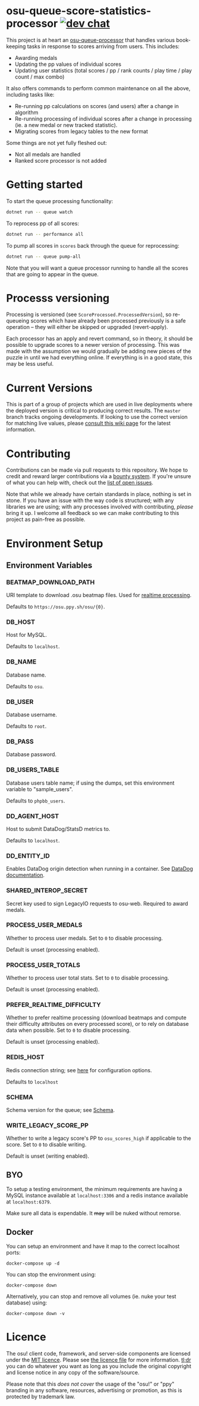 # osu-queue-score-statistics-processor [![dev chat](https://discordapp.com/api/guilds/188630481301012481/widget.png?style=shield)](https://discord.gg/ppy)

This project is at heart an [osu-queue-processor](https://github.com/ppy/osu-queue-processor) that handles various book-keeping tasks in response to scores arriving from users. This includes:

- Awarding medals
- Updating the pp values of individual scores
- Updating user statistics (total scores / pp / rank counts / play time / play count / max combo)

It also offers commands to perform common maintenance on all the above, including tasks like:

- Re-running pp calculations on scores (and users) after a change in algorithm
- Re-running processing of individual scores after a change in processing (ie. a new medal or new tracked statistic).
- Migrating scores from legacy tables to the new format

Some things are not yet fully fleshed out:

- Not all medals are handled
- Ranked score processor is not added

# Getting started

To start the queue processing functionality:

```sh
dotnet run -- queue watch
```

To reprocess pp of all scores:

```sh
dotnet run -- performance all
```

To pump all scores in `scores` back through the queue for reprocessing:

```sh
dotnet run -- queue pump-all
```

Note that you will want a queue processor running to handle all the scores that are going to appear in the queue.

# Processs versioning

Processing is versioned (see `ScoreProcessed.ProcessedVersion`), so re-queueing scores which have already been processed previously is a safe operation – they will either be skipped or upgraded (revert-apply).

Each processor has an apply and revert command, so in theory, it should be possible to upgrade scores to a newer version of processing. This was made with the assumption we would gradually be adding new pieces of the puzzle in until we had everything online. If everything is in a good state, this may be less useful.

# Current Versions

This is part of a group of projects which are used in live deployments where the deployed version is critical to producing correct results. The `master` branch tracks ongoing developments. If looking to use the correct version for matching live values, please [consult this wiki page](https://github.com/ppy/osu-infrastructure/wiki/Star-Rating-and-Performance-Points) for the latest information.

# Contributing

Contributions can be made via pull requests to this repository. We hope to credit and reward larger contributions via a [bounty system](https://www.bountysource.com/teams/ppy). If you're unsure of what you can help with, check out the [list of open issues](https://github.com/ppy/osu-queue-score-statistics-processor/issues).

Note that while we already have certain standards in place, nothing is set in stone. If you have an issue with the way code is structured; with any libraries we are using; with any processes involved with contributing, *please* bring it up. I welcome all feedback so we can make contributing to this project as pain-free as possible.

# Environment Setup

## Environment Variables

### BEATMAP_DOWNLOAD_PATH

URI template to download .osu beatmap files. Used for [realtime processing](#realtime_difficulty).

Defaults to `https://osu.ppy.sh/osu/{0}`.

### DB_HOST

Host for MySQL.

Defaults to `localhost`.

### DB_NAME

Database name.

Defaults to `osu`.

### DB_USER

Database username.

Defaults to `root`.

### DB_PASS

Database password.

### DB_USERS_TABLE

Database users table name; if using the dumps, set this environment variable to "sample_users".

Defaults to `phpbb_users`.

### DD_AGENT_HOST

Host to submit DataDog/StatsD metrics to.

Defaults to `localhost`.

### DD_ENTITY_ID

Enables DataDog origin detection when running in a container. See [DataDog documentation](https://docs.datadoghq.com/developers/dogstatsd/?tab=kubernetes&code-lang=dotnet#origin-detection-over-udp).

### SHARED_INTEROP_SECRET

Secret key used to sign LegacyIO requests to osu-web. Required to award medals.

### PROCESS_USER_MEDALS

Whether to process user medals. Set to `0` to disable processing.

Default is unset (processing enabled).

### PROCESS_USER_TOTALS

Whether to process user total stats. Set to `0` to disable processing.

Default is unset (processing enabled).

### PREFER_REALTIME_DIFFICULTY

Whether to prefer realtime processing (download beatmaps and compute their difficulty attributes on every processed score), or to rely on database data when possible. Set to `0` to disable processing.

Default is unset (processing enabled).

### REDIS_HOST

Redis connection string; see [here](https://stackexchange.github.io/StackExchange.Redis/Configuration.html#configuration-options) for configuration options.

Defaults to `localhost`

### SCHEMA

Schema version for the queue; see [Schema](https://github.com/ppy/osu-elastic-indexer#schema).

### WRITE_LEGACY_SCORE_PP

Whether to write a legacy score's PP to `osu_scores_high` if applicable to the score. Set to `0` to disable writing.

Default is unset (writing enabled).

## BYO

To setup a testing environment, the minimum requirements are having a MySQL instance available at `localhost:3306` and a redis instance available at `localhost:6379`.

Make sure all data is expendable. It ~~may~~ will be nuked without remorse.

## Docker

You can setup an environment and have it map to the correct localhost ports:

```shell
docker-compose up -d
```

You can stop the environment using:
```shell
docker-compose down
```

Alternatively, you can stop and remove all volumes (ie. nuke your test database) using:
```shell
docker-compose down -v
```

# Licence

The osu! client code, framework, and server-side components are licensed under the [MIT licence](https://opensource.org/licenses/MIT). Please see [the licence file](LICENCE) for more information. [tl;dr](https://tldrlegal.com/license/mit-license) you can do whatever you want as long as you include the original copyright and license notice in any copy of the software/source.

Please note that this *does not cover* the usage of the "osu!" or "ppy" branding in any software, resources, advertising or promotion, as this is protected by trademark law.
